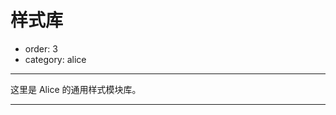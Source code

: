 # 样式库

- order: 3
- category: alice

---

这里是 Alice 的通用样式模块库。

---

<link type="text/css" rel="stylesheet" media="screen" href="../static/allinone/dist/allinone-full.css">
<link type="text/css" rel="stylesheet" media="screen" href="../static/tomorrow.css">

<div class="alice-modules"></div>

<script type="text/template" id="alice-module">
    <div class="alice-module">
        <div class="alice-module-head">
            <h2 class="alice-module-title">
                <a herf="/button"></a>
            </h2>
            <span class="alice-module-version">1.0.0</span>
            <p class="alice-module-description"></p>
        </div>
    </div>
</script>

<script type="text/template" id="alice-module-demo">
    <div class="alice-module-demo">
        <h3 class="alice-module-subtitle"></h3>
        <a class="alice-module-sourcecode" href="javascript:;">查看源码</a>
        <div class="alice-module-dom"></div>
        <pre class="alice-module-code prettyprint"></pre>
    </div>
</script>

<style>
.alice-module {
    border-bottom: 1px solid #eee;    
    padding: 0;
    margin-bottom: 20px;
}
.alice-module-head {
    overflow: hidden;
    margin: 20px 0 0 0;    
}
.alice-module-title {
    margin: 0;
    font-size: 28px;
    font-family: Trebuchet MS;
    display: inline;
}
.alice-module-title a {
    color: #7CAE23;
    cursor: pointer;
}
.alice-module-link {
    font-size: 14px;
}
.alice-module-version {
    font-size: 12px;
    font-weight: normal;
    margin-left: 0.5em;
    color: #888;
    font-family: Menlo,Monaco,"Courier New",monospace;
}
.alice-module-description {
    font-size: 14px;
    color: #888;
    margin: 10px 0 20px;
}
.alice-module-demo {
    border: 1px solid #eee;
    border-bottom: none;
    padding: 20px 130px 20px 20px;
    position: relative;
}
.alice-module-demo:hover {
    background: #fdfdfd;
}
.alice-module-code {
    display: none;
}
.alice-module-subtitle {
    position: absolute;
    top: 0;
    right: 0;
    border-radius: 3px;
    margin: 0;
    color: #777;
    font-size: 12px;
    background: #F9F9F9;
    border-bottom: 1px solid #eee;
    border-left: 1px solid #eee;
    display: block;
    font-size: 12px;
    width: 100px;
    padding: 5px 10px;
}
.alice-module-sourcecode {
    position: absolute;
    right: 125px;
    top: 0;
    font-size: 12px;
    padding: 5px 10px 6px;
    background: #EFFFE4;
    border-radius: 3px;    
    display: none;
}
.nico-insert-code a {
    color: #08c;
}
</style>

<script src="../static/google-code-prettify/run_prettify.js"></script>
<script>
seajs.use(['$', 'gallery/underscore/1.4.3/underscore'], function($, _) {
    
    $('.alice-module-demo').hover(function() {
        $(this).find('.alice-module-sourcecode').fadeIn(200);
    }, function() {
        $(this).find('.alice-module-sourcecode').fadeOut(200);         
    });

    $('.alice-module-sourcecode').toggle(function() {
        $(this).parent().find('.alice-module-code').slideDown(200);
    }, function() {
        $(this).parent().find('.alice-module-code').slideUp(200);
    });

    $.getJSON('../static/allinone/package.json', function(data) {
        var deps = _.pairs(data.dependencies);
        _.each(deps, function(dep) {
            var moduleNode = $($('#alice-module').html());
            moduleNode.find('.alice-module-title a')
                .attr('href', '/' + dep[0])
                .html(dep[0]);
            moduleNode.appendTo('.alice-modules');

            $.ajax({
                url: '/' + dep[0],
                dataType: 'html',
                success: function(data) {
                    data = $(data);
                    moduleNode.find('.alice-module-description')
                        .html(data.find('.entry-content > p:first-child').html());
                    moduleNode.find('.alice-module-version')
                        .html(data.find('.version a').html());

                    data.find('.nico-insert-code').each(function(index, item) {
                        item = $(item);
                        var subtitle = item.prev().html();
                        var code = item.next().html();
                        
                        moduleNode.find('.alice-module-subtitle').html(subtitle);
                        moduleNode.find('.alice-module-dom').html(item.html());                        
                        moduleNode.find('.alice-module-code').html(code);
                    });
                }
            });

        });
    });

});
</script>
